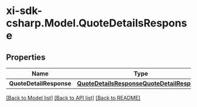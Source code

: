 # xi-sdk-csharp.Model.QuoteDetailsResponse

## Properties

Name | Type | Description | Notes
------------ | ------------- | ------------- | -------------
**QuoteDetailResponse** | [**QuoteDetailsResponseQuoteDetailResponse**](QuoteDetailsResponseQuoteDetailResponse.md) |  | [optional] 

[[Back to Model list]](../README.md#documentation-for-models) [[Back to API list]](../README.md#documentation-for-api-endpoints) [[Back to README]](../README.md)

